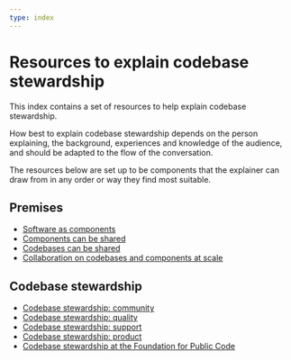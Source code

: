 ```yaml
---
type: index
---
```


# Resources to explain codebase stewardship

This index contains a set of resources to help explain codebase stewardship.

How best to explain codebase stewardship depends on the person explaining, the background, experiences and knowledge of the audience, and should be adapted to the flow of the conversation.

The resources below are set up to be components that the explainer can draw from in any order or way they find most suitable.

## Premises

* [Software as components](components.md)
* [Components can be shared](components-shared.md)
* [Codebases can be shared](codebases-shared.md)
* [Collaboration on codebases and components at scale](codebases-scale.md)

## Codebase stewardship

* [Codebase stewardship: community](codebase-community.md)
* [Codebase stewardship: quality](codebase-quality.md)
* [Codebase stewardship: support](codebase-support.md)
* [Codebase stewardship: product](codebase-product.md)
* [Codebase stewardship at the Foundation for Public Code](codebase-stewardship.md)
